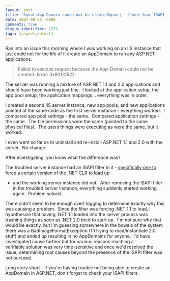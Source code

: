 ```yaml
---
layout: post
title: "&quot;App-Domain could not be created&quot; - Check Your ISAPI Filters"
date: 2007-09-25 -0800
comments: true
disqus_identifier: 1272
tags: [aspnet,dotnet]
---
```

Ran into an issue this morning where I was working on an IIS instance
that just could not for the life of it create an AppDomain to run any
ASP.NET applications.

> Failed to execute request because the App-Domain could not be created.
> Error: 0x80131522

The server was running a mixture of ASP.NET 1.1 and 2.0 applications and
should have been working just fine.  I looked at the application setup,
the app pool setup, the application mappings... everything was in order.

I created a second IIS server instance, new app pools, and new
applications pointed at the same code as the first server instance -
everything worked.  I compared app pool settings - the same.  Compared
application settings - the same.  The file permissions were the same
(pointed to the same physical files).  The users things were executing
as were the same, but it worked.

I even went so far as to uninstall and re-install ASP.NET 1.1 and 2.0
with the server.  No change.

After investigating, you know what the difference was?

The troubled server instance had an ISAPI filter in it - [specifically
one to force a certain version of the .NET CLR to load
up](http://www.hanselman.com/blog/SOLVEDHowToForceIISToLoadACertainVersionOfTheNETCLR.aspx)

- and the working server instance did not.  After removing the ISAPI
filter in the troubled server instance, everything suddenly started
working again.  Problem solved.

There didn't seem to be enough overt logging to determine exactly why
this was causing a problem.  Since the filter was forcing .NET 1.1 to
load, I hypothesize that having .NET 1.1 loaded into the server process
was trashing things as soon as .NET 2.0 tried to start up.  I'm not sure
why that would be exactly, but I'm guessing somewhere in the bowels of
the system there was a BadImageFormatException (1.1 trying to
read/instantiate 2.0 stuff) and ended up resulting in no AppDomains for
anyone.  I'd have investigated cause further but for various reasons
reaching a verifiable solution was very time-sensitive and once we'd
resolved the issue, determining root causes beyond the presence of the
ISAPI filter was not pursued.

Long story short - if you're having trouble not being able to create an
AppDomain in ASP.NET, don't forget to check your ISAPI filters.
